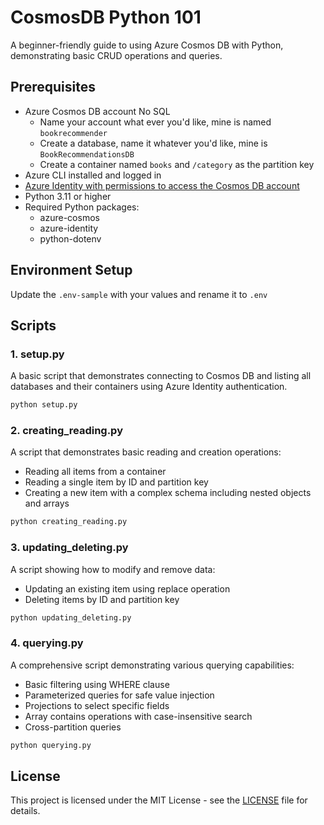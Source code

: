 # CosmosDB Python 101

A beginner-friendly guide to using Azure Cosmos DB with Python, demonstrating basic CRUD operations and queries.

## Prerequisites

- Azure Cosmos DB account No SQL
  - Name your account what ever you'd like, mine is named `bookrecommender`
  - Create a database, name it whatever you'd like, mine is `BookRecommendationsDB`
  - Create a container named `books` and `/category` as the partition key
- Azure CLI installed and logged in
- [Azure Identity with permissions to access the Cosmos DB account](https://learn.microsoft.com/azure/cosmos-db/nosql/security/how-to-grant-data-plane-role-based-access?tabs=built-in-definition%2Ccsharp&pivots=azure-interface-cli)
- Python 3.11 or higher
- Required Python packages:
  - azure-cosmos
  - azure-identity
  - python-dotenv

## Environment Setup

Update the `.env-sample` with your values and rename it to `.env`

## Scripts

### 1. setup.py

A basic script that demonstrates connecting to Cosmos DB and listing all databases and their containers using Azure Identity authentication.

```sh
python setup.py
```

### 2. creating_reading.py

A script that demonstrates basic reading and creation operations:

- Reading all items from a container
- Reading a single item by ID and partition key
- Creating a new item with a complex schema including nested objects and arrays

```sh
python creating_reading.py
```

### 3. updating_deleting.py

A script showing how to modify and remove data:

- Updating an existing item using replace operation
- Deleting items by ID and partition key

```sh
python updating_deleting.py
```

### 4. querying.py

A comprehensive script demonstrating various querying capabilities:

- Basic filtering using WHERE clause
- Parameterized queries for safe value injection
- Projections to select specific fields
- Array contains operations with case-insensitive search
- Cross-partition queries

```sh
python querying.py
```


## License

This project is licensed under the MIT License - see the [LICENSE](LICENSE) file for details.
